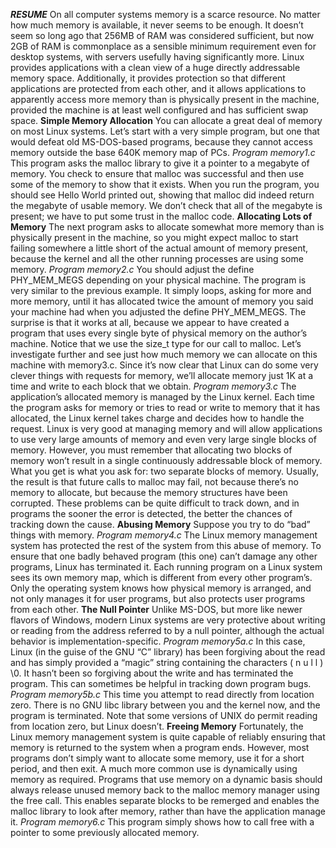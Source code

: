 ***RESUME***
On all computer systems memory is a scarce resource. No matter how much memory is available, it never seems to be enough. It doesn’t seem so long ago that 256MB of RAM was considered sufficient, but now 2GB of RAM is commonplace as a sensible minimum requirement even for desktop systems, with servers usefully having significantly more.
Linux provides applications with a clean view of a huge directly addressable memory space. Additionally, it provides protection so that different applications are protected from each other, and it allows applications to apparently access more memory than is physically present in the machine, provided the machine is at least well configured and has sufficient swap space.
**Simple Memory Allocation**
You can allocate a great deal of memory on most Linux systems. Let’s start with a very simple program, but one that would defeat old MS-DOS-based programs, because they cannot access memory outside the base 640K memory map of PCs.
*Program memory1.c*
This program asks the malloc library to give it a pointer to a megabyte of memory. You check to ensure that malloc was successful and then use some of the memory to show that it exists. When you run the program, you should see Hello World printed out, showing that malloc did indeed return the megabyte of usable memory. We don’t check that all of the megabyte is present; we have to put some trust in the malloc code.
**Allocating Lots of Memory**
The next program asks to allocate somewhat more memory than is physically present in the machine, so you might expect malloc to start failing somewhere a little short of the actual amount of memory present, because the kernel and all the other running processes are using some memory.
*Program memory2.c*
You should adjust the define PHY_MEM_MEGS depending on your physical machine.
The program is very similar to the previous example. It simply loops, asking for more and more memory, until it has allocated twice the amount of memory you said your machine had when you adjusted the define PHY_MEM_MEGS. The surprise is that it works at all, because we appear to have created a program that uses every single byte of physical memory on the author’s machine. Notice that we use the size_t type for our call to malloc.
Let’s investigate further and see just how much memory we can allocate on this machine with memory3.c. Since it’s now clear that Linux can do some very clever things with requests for memory, we’ll allocate memory just 1K at a time and write to each block that we obtain.
*Program memory3.c*
The application’s allocated memory is managed by the Linux kernel. Each time the program asks for memory or tries to read or write to memory that it has allocated, the Linux kernel takes charge and decides how to handle the request.
Linux is very good at managing memory and will allow applications to use very large amounts of memory and even very large single blocks of memory. However, you must remember that allocating two blocks of memory won’t result in a single continuously addressable block of memory. What you get is what you ask for: two separate blocks of memory.
Usually, the result is that future calls to malloc may fail, not because there’s no memory to allocate, but because the memory structures have been corrupted. These problems can be quite difficult to track down, and in programs the sooner the error is detected, the better the chances of tracking down the cause.
**Abusing Memory**
Suppose you try to do “bad” things with memory.
*Program memory4.c*
The Linux memory management system has protected the rest of the system from this abuse of memory. To ensure that one badly behaved program (this one) can’t damage any other programs, Linux has terminated it.
Each running program on a Linux system sees its own memory map, which is different from every other program’s. Only the operating system knows how physical memory is arranged, and not only manages it for user programs, but also protects user programs from each other.
**The Null Pointer**
Unlike MS-DOS, but more like newer flavors of Windows, modern Linux systems are very protective about writing or reading from the address referred to by a null pointer, although the actual behavior is implementation-specific.
*Program memory5a.c*
In this case, Linux (in the guise of the GNU “C” library) has been forgiving about the read and has simply provided a “magic” string containing the characters ( n u l l ) \0. It hasn’t been so forgiving about the write and has terminated the program. This can sometimes be helpful in tracking down program bugs.
*Program memory5b.c*
This time you attempt to read directly from location zero. There is no GNU libc library between you and the kernel now, and the program is terminated. Note that some versions of UNIX do permit reading from location zero, but Linux doesn’t.
**Freeing Memory**
Fortunately, the Linux memory management system is quite capable of reliably ensuring that memory is returned to the system when a program ends. However, most programs don’t simply want to allocate some memory, use it for a short period, and then exit. A much more common use is dynamically using memory as required.
Programs that use memory on a dynamic basis should always release unused memory back to the malloc memory manager using the free call. This enables separate blocks to be remerged and enables the malloc library to look after memory, rather than have the application manage it.
*Program memory6.c*
This program simply shows how to call free with a pointer to some previously allocated memory.


